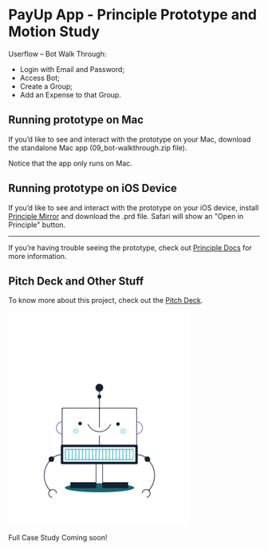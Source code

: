 # PayUp App - Principle Prototype and Motion Study

Userflow – Bot Walk Through:

*	Login with Email and Password;
*	Access Bot;
*	Create a Group;
*	Add an Expense to that Group.

## Running prototype on Mac
If you’d like to see and interact with the prototype on your Mac, download the standalone Mac app (09_bot-walkthrough.zip file).

Notice that the app only runs on Mac.

## Running prototype on iOS Device
If you’d like to see and interact with the prototype on your iOS device, install [Principle Mirror](https://itunes.apple.com/us/app/principle-mirror-ui-design/id991911319?ls=1&mt=8) and download the .prd file. Safari will show an "Open in Principle" button.

***

If you’re having trouble seeing the prototype, check out [Principle Docs](http://principleformac.com/docs.html#sharing) for more information.

## Pitch Deck and Other Stuff
To know more about this project, check out the [Pitch Deck](_docs_readme/pitch_payup.key "PayUp Keynote Pitch Deck").

<img src="https://raw.githubusercontent.com/FilipaGo/payup-app-prototype-principle/master/_images_readme/payup-bot.gif" width="363" height="427" />

Full Case Study Coming soon!
